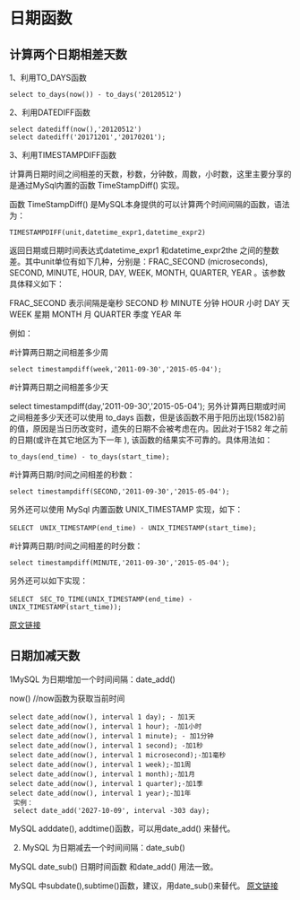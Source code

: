 # 日期函数

## 计算两个日期相差天数

1、利用TO_DAYS函数

```mysql
select to_days(now()) - to_days('20120512')
```

2、利用DATEDIFF函数

```mysql
select datediff(now(),'20120512')
select datediff('20171201','20170201');
```

3、利用TIMESTAMPDIFF函数

计算两日期时间之间相差的天数，秒数，分钟数，周数，小时数，这里主要分享的是通过MySql内置的函数 TimeStampDiff() 实现。

函数 TimeStampDiff() 是MySQL本身提供的可以计算两个时间间隔的函数，语法为：

```mysql
TIMESTAMPDIFF(unit,datetime_expr1,datetime_expr2)
```

返回日期或日期时间表达式datetime_expr1 和datetime_expr2the 之间的整数差。其中unit单位有如下几种，分别是：FRAC_SECOND (microseconds), SECOND, MINUTE, HOUR, DAY, WEEK, MONTH, QUARTER, YEAR 。该参数具体释义如下：

FRAC_SECOND   表示间隔是毫秒
SECOND   秒
MINUTE   分钟
HOUR   小时
DAY   天
WEEK   星期
MONTH   月
QUARTER   季度
YEAR   年

例如：

#计算两日期之间相差多少周

```mysql
select timestampdiff(week,'2011-09-30','2015-05-04');
```

#计算两日期之间相差多少天

select timestampdiff(day,'2011-09-30','2015-05-04');
另外计算两日期或时间之间相差多少天还可以使用 to_days 函数，但是该函数不用于阳历出现(1582)前的值，原因是当日历改变时，遗失的日期不会被考虑在内。因此对于1582 年之前的日期(或许在其它地区为下一年 ), 该函数的结果实不可靠的。具体用法如：

```mysql
to_days(end_time) - to_days(start_time);
```

#计算两日期/时间之间相差的秒数：

```mysql
select timestampdiff(SECOND,'2011-09-30','2015-05-04');
```


另外还可以使用 MySql 内置函数 UNIX_TIMESTAMP 实现，如下：

```msyql
SELECT　UNIX_TIMESTAMP(end_time) - UNIX_TIMESTAMP(start_time);　
```

#计算两日期/时间之间相差的时分数：　

```msyql
select timestampdiff(MINUTE,'2011-09-30','2015-05-04');
```


另外还可以如下实现：

```mysql
SELECT　SEC_TO_TIME(UNIX_TIMESTAMP(end_time) -　UNIX_TIMESTAMP(start_time));
```

[原文链接](https://blog.csdn.net/moshenglv/article/details/82527845)



## 日期加减天数

1MySQL 为日期增加一个时间间隔：date_add()

now()       //now函数为获取当前时间

```mysql
select date_add(now(), interval 1 day); - 加1天
select date_add(now(), interval 1 hour); -加1小时
select date_add(now(), interval 1 minute); - 加1分钟
select date_add(now(), interval 1 second); -加1秒
select date_add(now(), interval 1 microsecond);-加1毫秒
select date_add(now(), interval 1 week);-加1周
select date_add(now(), interval 1 month);-加1月
select date_add(now(), interval 1 quarter);-加1季
select date_add(now(), interval 1 year);-加1年
 实例：
 select date_add('2027-10-09', interval -303 day);
```

MySQL adddate(), addtime()函数，可以用date_add() 来替代。

2. MySQL 为日期减去一个时间间隔：date_sub()

MySQL date_sub() 日期时间函数 和date_add() 用法一致。

MySQL 中subdate(),subtime()函数，建议，用date_sub()来替代。
[原文链接](https://blog.csdn.net/asdkwq/article/details/77881850)



